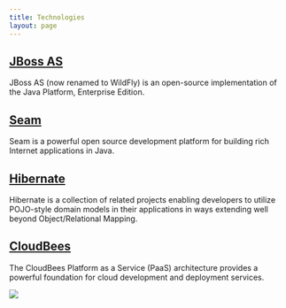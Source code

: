 ```yaml
---
title: Technologies
layout: page
---
```


<h2 class="l--push-top-0"><a href="http://www.jboss.org/">JBoss AS</a></h2>

JBoss AS (now renamed to WildFly) is an open-source implementation of the Java Platform, Enterprise Edition.

## [Seam](http://www.seamframework.org/)

Seam is a powerful open source development platform for building rich Internet applications in Java.

## [Hibernate](http://hibernate.org/)

Hibernate is a collection of related projects enabling developers to utilize POJO-style domain models in their applications in ways extending well beyond Object/Relational Mapping.

## [CloudBees](https://cloudbees.com/)

The CloudBees Platform as a Service (PaaS) architecture provides a powerful foundation for cloud development and deployment services.

<img class="l--float-right" src="http://www.cloudbees.com/sites/default/files/Button-Built-on-CB-1.png" />
